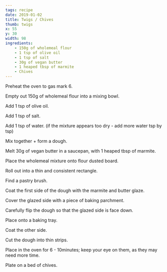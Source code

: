 ```yaml
---
tags: recipe
date: 2019-01-02
title: Twigs / Chives
thumb: twigs
x: 55
y: 30
width: 98
ingredients:
    - 150g of wholemeal flour
    - 1 tsp of olive oil
    - 1 tsp of salt
    - 30g of vegan butter
    - 1 heaped tbsp of marmite
    - Chives
---
```


Preheat the oven to gas mark 6.

Empty out 150g of wholemeal flour into a mixing bowl.

Add 1 tsp of olive oil.

Add 1 tsp of salt.

Add 1 tsp of water. (if the mixture appears too dry - add more water tsp by tsp)

Mix together + form a dough.

Melt 30g of vegan butter in a saucepan, with 1 heaped tbsp of marmite.

Place the wholemeal mixture onto flour dusted board.

Roll out into a thin and consistent rectangle.

Find a pastry brush.

Coat the first side of the dough with the marmite and butter glaze.

Cover the glazed side with a piece of baking parchment.

Carefully flip the dough so that the glazed side is face down.

Place onto a baking tray.

Coat the other side.

Cut the dough into thin strips.

Place in the oven for 6 - 10minutes; keep your eye on them, as they may need more time.

Plate on a bed of chives.